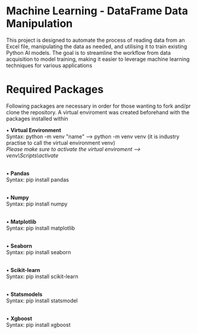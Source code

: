 # Machine Learning - DataFrame Data Manipulation

This project is designed to automate the process of reading data from an Excel file, manipulating the data as needed, and utilising it to train existing Python AI models. The goal is to streamline the workflow from data acquisition to model training, making it easier to leverage machine learning techniques for various applications


# Required Packages

Following packages are necessary in order for those wanting to fork and/pr clone the repository. A virtual enviroment was created beforehand with the packages installed within

• <strong>Virtual Environment</strong><br>
  Syntax: python -m venv "name" --> python -m venv venv (it is industry practise to call the virtual environment venv)<br>
  <i>Please make sure to activate the virtual enviroment --> venv\Scripts\activate<br><br></i>
  
• <strong>Pandas</strong><br>
  Syntax: pip install pandas<br><br>
  
• <strong>Numpy</strong><br>
  Syntax: pip install numpy <br><br>
  
• <strong>Matplotlib</strong><br>
  Syntax: pip install matplotlib <br><br>

• <strong>Seaborn</strong><br>
  Syntax: pip install seaborn <br><br>

• <strong> Scikit-learn</strong><br>
  Syntax: pip install scikit-learn <br><br>

• <strong>Statsmodels</strong><br>
  Syntax: pip install statsmodel<br><br>

• <strong>Xgboost</strong><br>
  Syntax: pip install xgboost<br><br>
